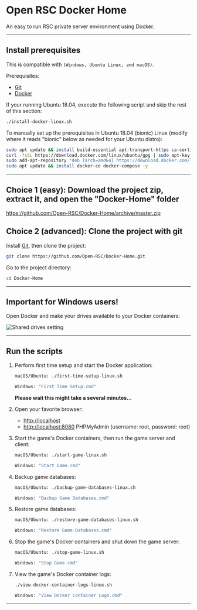 # Open RSC Docker Home
An easy to run RSC private server environment using Docker.

___

## Install prerequisites

This is compatible with `(Windows, Ubuntu Linux, and macOS)`.

Prerequisites:

* [Git](https://git-scm.com/downloads)
* [Docker](https://docs.docker.com/engine/installation/)

If your running Ubuntu 18.04, execute the following script and skip the rest of this section:

  ```sh
  ./install-docker-linux.sh
  ```

To manually set up the prerequisites in Ubuntu 18.04 (bionic) Linux (modify where it reads "bionic" below as needed for your Ubuntu distro):

  ```sh
  sudo apt update && install build-essential apt-transport-https ca-certificates curl software-properties-common -y
  curl -fsSL https://download.docker.com/linux/ubuntu/gpg | sudo apt-key add -
  sudo add-apt-repository "deb [arch=amd64] https://download.docker.com/linux/ubuntu bionic stable"
  sudo apt update && install docker-ce docker-compose -y
  ```
___

## Choice 1 (easy): Download the project zip, extract it, and open the "Docker-Home" folder

https://github.com/Open-RSC/Docker-Home/archive/master.zip

## Choice 2 (advanced): Clone the project with git

Install [Git](http://git-scm.com/book/en/v2/Getting-Started-Installing-Git), then clone the project:

  ```sh
  git clone https://github.com/Open-RSC/Docker-Home.git
  ```

Go to the project directory:

  ```sh
  cd Docker-Home
  ```

___

## Important for Windows users!

Open Docker and make your drives available to your Docker containers:

![Shared drives setting](https://i.imgur.com/6YsGkoZ.png)

___

## Run the scripts

1. Perform first time setup and start the Docker application:

    ```sh
    macOS/Ubuntu: ./first-time-setup-linux.sh
    ```

    ```sh
    Windows: "First Time Setup.cmd"
    ```

    **Please wait this might take a several minutes...**

2. Open your favorite browser:

    * [http://localhost](http://localhost/)
    * [http://localhost:8080](http://localhost:8080/) PHPMyAdmin (username: root, password: root)


3. Start the game's Docker containers, then run the game server and client:

    ```sh
    macOS/Ubuntu: ./start-game-linux.sh
    ```

    ```sh
    Windows: "Start Game.cmd"
    ```

4. Backup game databases:

    ```sh
    macOS/Ubuntu: ./backup-game-databases-linux.sh
    ```

    ```sh
    Windows: "Backup Game Databases.cmd"
    ```

5. Restore game databases:

    ```sh
    macOS/Ubuntu: ./restore-game-databases-linux.sh
    ```

    ```sh
    Windows: "Restore Game Databases.cmd"
    ```

6. Stop the game's Docker containers and shut down the game server:

    ```sh
    macOS/Ubuntu: ./stop-game-linux.sh
    ```

    ```sh
    Windows: "Stop Game.cmd"
    ```

7. View the game's Docker container logs:

    ```sh
    ./view-docker-container-logs-linux.sh
    ```

    ```sh
    Windows: "View Docker Container Logs.cmd"
    ```

___
